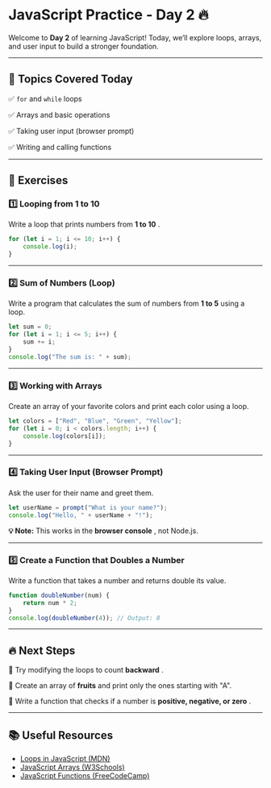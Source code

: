 # **JavaScript Practice - Day 2 🔥**

Welcome to **Day 2** of learning JavaScript! Today, we’ll explore loops, arrays, and user input to build a stronger foundation.

---

## **📌 Topics Covered Today**

✅ `for` and `while` loops

✅ Arrays and basic operations

✅ Taking user input (browser prompt)

✅ Writing and calling functions

---

## **📝 Exercises**

### **1️⃣ Looping from 1 to 10**

Write a loop that prints numbers from  **1 to 10** .

```javascript
for (let i = 1; i <= 10; i++) {
    console.log(i);
}
```

---

### **2️⃣ Sum of Numbers (Loop)**

Write a program that calculates the sum of numbers from **1 to 5** using a loop.

```javascript
let sum = 0;
for (let i = 1; i <= 5; i++) {
    sum += i;
}
console.log("The sum is: " + sum);
```

---

### **3️⃣ Working with Arrays**

Create an array of your favorite colors and print each color using a loop.

```javascript
let colors = ["Red", "Blue", "Green", "Yellow"];
for (let i = 0; i < colors.length; i++) {
    console.log(colors[i]);
}
```

---

### **4️⃣ Taking User Input (Browser Prompt)**

Ask the user for their name and greet them.

```javascript
let userName = prompt("What is your name?");
console.log("Hello, " + userName + "!");
```

**💡 Note:** This works in the  **browser console** , not Node.js.

---

### **5️⃣ Create a Function that Doubles a Number**

Write a function that takes a number and returns double its value.

```javascript
function doubleNumber(num) {
    return num * 2;
}
console.log(doubleNumber(4)); // Output: 8
```

---

## **🔥 Next Steps**

📌 Try modifying the loops to count  **backward** .

📌 Create an array of **fruits** and print only the ones starting with "A".

📌 Write a function that checks if a number is  **positive, negative, or zero** .

---

## **📚 Useful Resources**

* [Loops in JavaScript (MDN)](https://developer.mozilla.org/en-US/docs/Web/JavaScript/Guide/Loops_and_iteration)
* [JavaScript Arrays (W3Schools)](https://www.w3schools.com/js/js_arrays.asp)
* [JavaScript Functions (FreeCodeCamp)](https://www.freecodecamp.org/news/javascript-functions-guide/)


